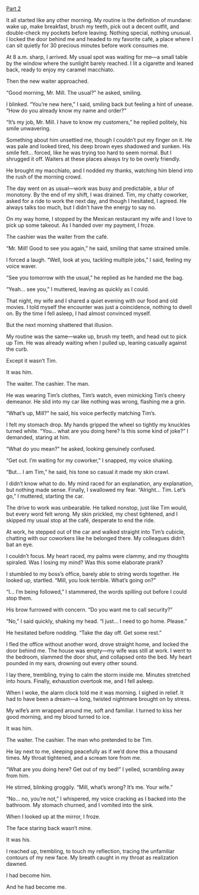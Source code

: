 [Part 2](https://www.reddit.com/r/nosleep/comments/1hr1l5k/every_time_i_see_him_hes_someone_new_but_now_he/)

It all started like any other morning. My routine is the definition of mundane: wake up, make breakfast, brush my teeth, pick out a decent outfit, and double-check my pockets before leaving. Nothing special, nothing unusual. I locked the door behind me and headed to my favorite café, a place where I can sit quietly for 30 precious minutes before work consumes me.

At 8 a.m. sharp, I arrived. My usual spot was waiting for me—a small table by the window where the sunlight barely reached. I lit a cigarette and leaned back, ready to enjoy my caramel macchiato.

Then the new waiter approached.

“Good morning, Mr. Mill. The usual?” he asked, smiling.

I blinked. “You’re new here,” I said, smiling back but feeling a hint of unease. “How do you already know my name and order?”

“It’s my job, Mr. Mill. I have to know my customers,” he replied politely, his smile unwavering.

Something about him unsettled me, though I couldn’t put my finger on it. He was pale and looked tired, his deep brown eyes shadowed and sunken. His smile felt… forced, like he was trying too hard to seem normal. But I shrugged it off. Waiters at these places always try to be overly friendly.

He brought my macchiato, and I nodded my thanks, watching him blend into the rush of the morning crowd.

The day went on as usual—work was busy and predictable, a blur of monotony. By the end of my shift, I was drained. Tim, my chatty coworker, asked for a ride to work the next day, and though I hesitated, I agreed. He always talks too much, but I didn’t have the energy to say no.

On my way home, I stopped by the Mexican restaurant my wife and I love to pick up some takeout. As I handed over my payment, I froze.

The cashier was the waiter from the café.

“Mr. Mill! Good to see you again,” he said, smiling that same strained smile.

I forced a laugh. “Well, look at you, tackling multiple jobs,” I said, feeling my voice waver.

“See you tomorrow with the usual,” he replied as he handed me the bag.

“Yeah… see you,” I muttered, leaving as quickly as I could.

That night, my wife and I shared a quiet evening with our food and old movies. I told myself the encounter was just a coincidence, nothing to dwell on. By the time I fell asleep, I had almost convinced myself.

But the next morning shattered that illusion.

My routine was the same—wake up, brush my teeth, and head out to pick up Tim. He was already waiting when I pulled up, leaning casually against the curb.

Except it wasn’t Tim.

It was him.

The waiter. The cashier. The man.

He was wearing Tim’s clothes, Tim’s watch, even mimicking Tim’s cheery demeanor. He slid into my car like nothing was wrong, flashing me a grin.

“What’s up, Mill?” he said, his voice perfectly matching Tim’s.

I felt my stomach drop. My hands gripped the wheel so tightly my knuckles turned white. “You… what are you doing here? Is this some kind of joke?” I demanded, staring at him.

“What do you mean?” he asked, looking genuinely confused.

“Get out. I’m waiting for my coworker,” I snapped, my voice shaking.

“But… I am Tim,” he said, his tone so casual it made my skin crawl.

I didn’t know what to do. My mind raced for an explanation, any explanation, but nothing made sense. Finally, I swallowed my fear. “Alright… Tim. Let’s go,” I muttered, starting the car.

The drive to work was unbearable. He talked nonstop, just like Tim would, but every word felt wrong. My skin prickled, my chest tightened, and I skipped my usual stop at the café, desperate to end the ride.

At work, he stepped out of the car and walked straight into Tim’s cubicle, chatting with our coworkers like he belonged there. My colleagues didn’t bat an eye.

I couldn’t focus. My heart raced, my palms were clammy, and my thoughts spiraled. Was I losing my mind? Was this some elaborate prank?

I stumbled to my boss’s office, barely able to string words together. He looked up, startled. “Mill, you look terrible. What’s going on?”

“I… I’m being followed,” I stammered, the words spilling out before I could stop them.

His brow furrowed with concern. “Do you want me to call security?”

“No,” I said quickly, shaking my head. “I just… I need to go home. Please.”

He hesitated before nodding. “Take the day off. Get some rest.”

I fled the office without another word, drove straight home, and locked the door behind me. The house was empty—my wife was still at work. I went to the bedroom, slammed the door shut, and collapsed onto the bed. My heart pounded in my ears, drowning out every other sound.

I lay there, trembling, trying to calm the storm inside me. Minutes stretched into hours. Finally, exhaustion overtook me, and I fell asleep.

When I woke, the alarm clock told me it was morning. I sighed in relief. It had to have been a dream—a long, twisted nightmare brought on by stress.

My wife’s arm wrapped around me, soft and familiar. I turned to kiss her good morning, and my blood turned to ice.

It was him.

The waiter. The cashier. The man who pretended to be Tim.

He lay next to me, sleeping peacefully as if we’d done this a thousand times. My throat tightened, and a scream tore from me.

“What are you doing here? Get out of my bed!” I yelled, scrambling away from him.

He stirred, blinking groggily. “Mill, what’s wrong? It’s me. Your wife.”

“No… no, you’re not,” I whispered, my voice cracking as I backed into the bathroom. My stomach churned, and I vomited into the sink.

When I looked up at the mirror, I froze.

The face staring back wasn’t mine.

It was his.

I reached up, trembling, to touch my reflection, tracing the unfamiliar contours of my new face. My breath caught in my throat as realization dawned.

I had become him.

And he had become me.